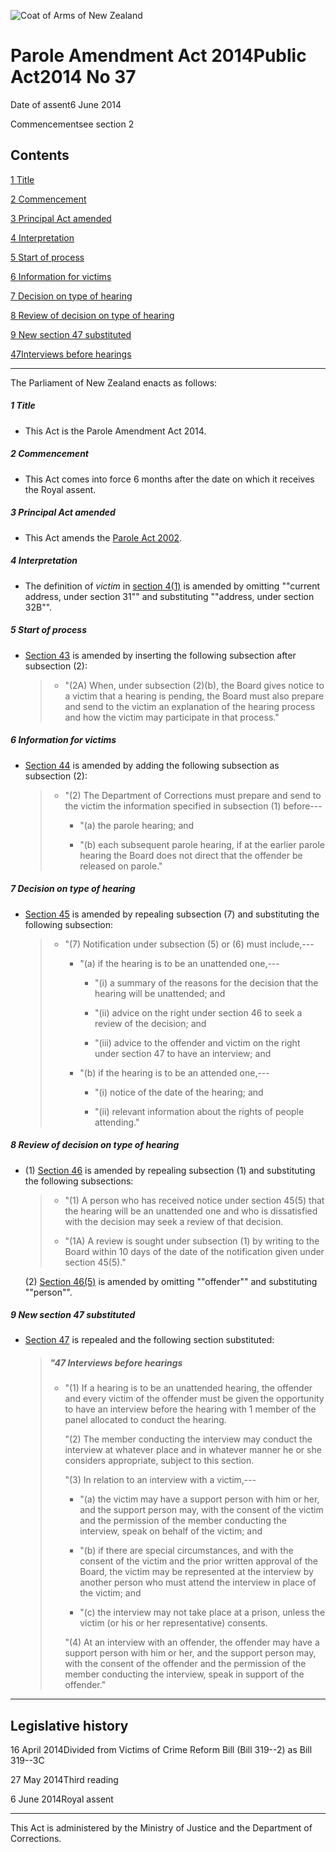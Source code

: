 ![Coat of Arms of New Zealand](/images/leg-crest.jpg)

# Parole Amendment Act 2014Public Act2014 No 37

Date of assent6 June 2014

Commencementsee section 2

## Contents

[1 ][0][][0][Title][0]

[2 ][1][][1][Commencement][1]

[3 ][2][][2][Principal Act amended][2]

[4 ][3][][3][Interpretation][3]

[5 ][4][][4][Start of process][4]

[6 ][5][][5][Information for victims][5]

[7 ][6][][6][Decision on type of hearing][6]

[8 ][7][][7][Review of decision on type of hearing][7]

[9 ][8][][8][New section 47 substituted][8]

[47][9][][9][Interviews before hearings][9]

---

The Parliament of New Zealand enacts as follows:

##### 1 Title
    
*   This Act is the Parole Amendment Act 2014\.

##### 2 Commencement
    
*   This Act comes into force 6 months after the date on which it receives the Royal assent.

##### 3 Principal Act amended
    
*   This Act amends the [Parole Act 2002][10].

##### 4 Interpretation
    
*   The definition of _victim_ in [section 4(1)][11] is amended by omitting ""current address, under section 31"" and substituting ""address, under section 32B"".

##### 5 Start of process
    
*   [Section 43][12] is amended by inserting the following subsection after subsection (2):
    
    > *   "(2A) When, under subsection (2)(b), the Board gives notice to a victim that a hearing is pending, the Board must also prepare and send to the victim an explanation of the hearing process and how the victim may participate in that process."
    > 
    > 
    
    

##### 6 Information for victims
    
*   [Section 44][13] is amended by adding the following subsection as subsection (2):
    
    > *   "(2) The Department of Corrections must prepare and send to the victim the information specified in subsection (1) before---
    >         
    >     *   "(a) the parole hearing; and
    >     
    >     *   "(b) each subsequent parole hearing, if at the earlier parole hearing the Board does not direct that the offender be released on parole."
    >     
    >     
    > 
    > 
    
    

##### 7 Decision on type of hearing
    
*   [Section 45][14] is amended by repealing subsection (7) and substituting the following subsection:
    
    > *   "(7) Notification under subsection (5) or (6) must include,---
    >         
    >     *   "(a) if the hearing is to be an unattended one,---
    >             
    >         *   "(i) a summary of the reasons for the decision that the hearing will be unattended; and
    >         
    >         *   "(ii) advice on the right under section 46 to seek a review of the decision; and
    >         
    >         *   "(iii) advice to the offender and victim on the right under section 47 to have an interview; and
    >         
    >         
    >     
    >     *   "(b) if the hearing is to be an attended one,---
    >             
    >         *   "(i) notice of the date of the hearing; and
    >         
    >         *   "(ii) relevant information about the rights of people attending."
    >         
    >         
    >     
    >     
    > 
    > 
    
    

##### 8 Review of decision on type of hearing
    
*   (1) [Section 46][15] is amended by repealing subsection (1) and substituting the following subsections:
    
    > *   "(1) A person who has received notice under section 45(5) that the hearing will be an unattended one and who is dissatisfied with the decision may seek a review of that decision.
    > 
    > *   "(1A) A review is sought under subsection (1) by writing to the Board within 10 days of the date of the notification given under section 45(5)."
    > 
    > 
    
    (2) [Section 46(5)][15] is amended by omitting ""offender"" and substituting ""person"".

##### 9 New section 47 substituted
    
*   [Section 47][16] is repealed and the following section substituted:
    
    > ##### "47 Interviews before hearings
    >     
    > *   "(1) If a hearing is to be an unattended hearing, the offender and every victim of the offender must be given the opportunity to have an interview before the hearing with 1 member of the panel allocated to conduct the hearing.
    >     
    >     "(2) The member conducting the interview may conduct the interview at whatever place and in whatever manner he or she considers appropriate, subject to this section.
    >     
    >     "(3) In relation to an interview with a victim,---
    >         
    >     *   "(a) the victim may have a support person with him or her, and the support person may, with the consent of the victim and the permission of the member conducting the interview, speak on behalf of the victim; and
    >     
    >     *   "(b) if there are special circumstances, and with the consent of the victim and the prior written approval of the Board, the victim may be represented at the interview by another person who must attend the interview in place of the victim; and
    >     
    >     *   "(c) the interview may not take place at a prison, unless the victim (or his or her representative) consents.
    >     
    >     "(4) At an interview with an offender, the offender may have a support person with him or her, and the support person may, with the consent of the offender and the permission of the member conducting the interview, speak in support of the offender."
    > 
    > 
    
    

---

## Legislative history

16 April 2014Divided from Victims of Crime Reform Bill (Bill 319--2) as Bill 319--3C

27 May 2014Third reading

6 June 2014Royal assent

---

This Act is administered by the Ministry of Justice and the Department of Corrections.

[0]: http://www.legislation.govt.nz/act/public/2014/0037/latest/whole.html#DLM6054104
[1]: http://www.legislation.govt.nz/act/public/2014/0037/latest/whole.html#DLM6054105
[2]: http://www.legislation.govt.nz/act/public/2014/0037/latest/whole.html#DLM6054106
[3]: http://www.legislation.govt.nz/act/public/2014/0037/latest/whole.html#DLM6054107
[4]: http://www.legislation.govt.nz/act/public/2014/0037/latest/whole.html#DLM6054109
[5]: http://www.legislation.govt.nz/act/public/2014/0037/latest/whole.html#DLM6054110
[6]: http://www.legislation.govt.nz/act/public/2014/0037/latest/whole.html#DLM6054111
[7]: http://www.legislation.govt.nz/act/public/2014/0037/latest/whole.html#DLM6054112
[8]: http://www.legislation.govt.nz/act/public/2014/0037/latest/whole.html#DLM6054113
[9]: http://www.legislation.govt.nz/act/public/2014/0037/latest/whole.html#DLM6054114
[10]: http://www.legislation.govt.nz/act/public/2014/0037/latest/link.aspx?id=DLM137631
[11]: http://www.legislation.govt.nz/act/public/2014/0037/latest/link.aspx?id=DLM137641
[12]: http://www.legislation.govt.nz/act/public/2014/0037/latest/link.aspx?id=DLM138835
[13]: http://www.legislation.govt.nz/act/public/2014/0037/latest/link.aspx?id=DLM138844
[14]: http://www.legislation.govt.nz/act/public/2014/0037/latest/link.aspx?id=DLM138845
[15]: http://www.legislation.govt.nz/act/public/2014/0037/latest/link.aspx?id=DLM138846
[16]: http://www.legislation.govt.nz/act/public/2014/0037/latest/link.aspx?id=DLM138847